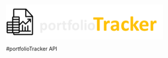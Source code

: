 ![portfolioTracker API](/src/v1/images/pTrackerLogo1.png "portfolioTracker Logo")

#portfolioTracker API
